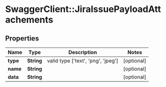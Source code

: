 # SwaggerClient::JiraIssuePayloadAttachements

## Properties
Name | Type | Description | Notes
------------ | ------------- | ------------- | -------------
**type** | **String** | valid type [&#39;text&#39;, &#39;png&#39;, &#39;jpeg&#39;] | [optional] 
**name** | **String** |  | [optional] 
**data** | **String** |  | [optional] 


